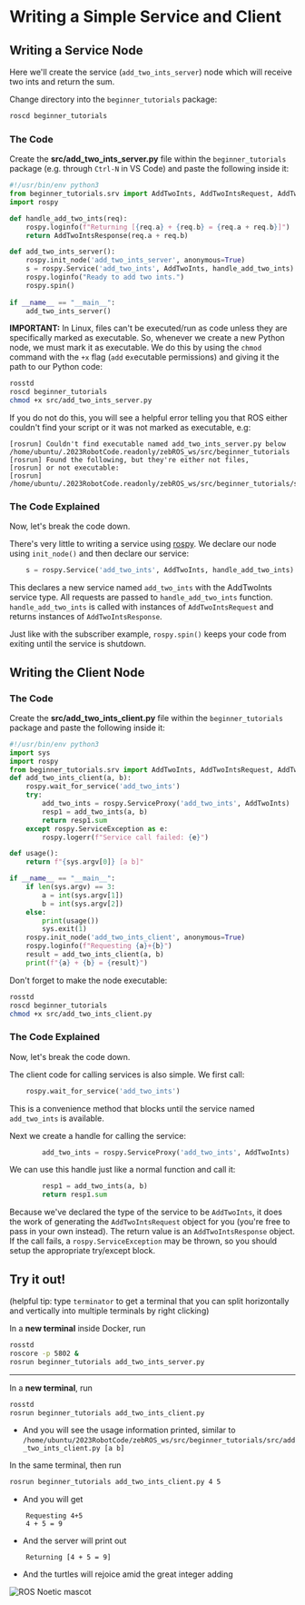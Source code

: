 Writing a Simple Service and Client
===================================

Writing a Service Node
----------------------

Here we'll create the service (`add_two_ints_server`) node which will receive two ints and return the sum.

Change directory into the `beginner_tutorials` package:

```bash
roscd beginner_tutorials
```

### The Code

Create the **src/add\_two\_ints\_server.py** file within the `beginner_tutorials` package (e.g. through `Ctrl-N` in VS Code) and paste the following inside it:

```py
#!/usr/bin/env python3
from beginner_tutorials.srv import AddTwoInts, AddTwoIntsRequest, AddTwoIntsResponse
import rospy

def handle_add_two_ints(req):
    rospy.loginfo(f"Returning [{req.a} + {req.b} = {req.a + req.b}]")
    return AddTwoIntsResponse(req.a + req.b)

def add_two_ints_server():
    rospy.init_node('add_two_ints_server', anonymous=True)
    s = rospy.Service('add_two_ints', AddTwoInts, handle_add_two_ints)
    rospy.loginfo("Ready to add two ints.")
    rospy.spin()
 
if __name__ == "__main__":
    add_two_ints_server()
```

**IMPORTANT:** In Linux, files can't be executed/run as code unless they are specifically marked as executable. So, whenever we create a new Python node, we must mark it as executable. We do this by using the `chmod` command with the `+x` flag (`add` e`x`ecutable permissions) and giving it the path to our Python code:

```bash
rosstd
roscd beginner_tutorials
chmod +x src/add_two_ints_server.py
```

If you do not do this, you will see a helpful error telling you that ROS either couldn't find your script or it was not marked as executable, e.g:

```
[rosrun] Couldn't find executable named add_two_ints_server.py below /home/ubuntu/.2023RobotCode.readonly/zebROS_ws/src/beginner_tutorials
[rosrun] Found the following, but they're either not files,
[rosrun] or not executable:
[rosrun]   /home/ubuntu/.2023RobotCode.readonly/zebROS_ws/src/beginner_tutorials/src/add_two_ints_server.py
```

### The Code Explained

Now, let's break the code down.

There's very little to writing a service using [rospy](https://wiki.ros.org/rospy). We declare our node using `init_node()` and then declare our service:

```py
    s = rospy.Service('add_two_ints', AddTwoInts, handle_add_two_ints)
```

This declares a new service named `add_two_ints` with the AddTwoInts service type. All requests are passed to `handle_add_two_ints` function. `handle_add_two_ints` is called with instances of `AddTwoIntsRequest` and returns instances of `AddTwoIntsResponse`.

Just like with the subscriber example, `rospy.spin()` keeps your code from exiting until the service is shutdown.

Writing the Client Node
-----------------------

### The Code

Create the **src/add\_two\_ints\_client.py** file within the `beginner_tutorials` package and paste the following inside it:

```py
#!/usr/bin/env python3
import sys
import rospy
from beginner_tutorials.srv import AddTwoInts, AddTwoIntsRequest, AddTwoIntsResponse
def add_two_ints_client(a, b):
    rospy.wait_for_service('add_two_ints')
    try:
        add_two_ints = rospy.ServiceProxy('add_two_ints', AddTwoInts)
        resp1 = add_two_ints(a, b)
        return resp1.sum
    except rospy.ServiceException as e:
        rospy.logerr(f"Service call failed: {e}")

def usage():
    return f"{sys.argv[0]} [a b]"

if __name__ == "__main__":
    if len(sys.argv) == 3:
        a = int(sys.argv[1])
        b = int(sys.argv[2])
    else:
        print(usage())
        sys.exit(1)
    rospy.init_node('add_two_ints_client', anonymous=True)
    rospy.loginfo(f"Requesting {a}+{b}")
    result = add_two_ints_client(a, b)
    print(f"{a} + {b} = {result}")
```

Don't forget to make the node executable:

```bash
rosstd
roscd beginner_tutorials
chmod +x src/add_two_ints_client.py
```

### The Code Explained

Now, let's break the code down.

The client code for calling services is also simple. We first call:

```py
    rospy.wait_for_service('add_two_ints')
```

This is a convenience method that blocks until the service named `add_two_ints` is available.

Next we create a handle for calling the service:

```py
        add_two_ints = rospy.ServiceProxy('add_two_ints', AddTwoInts)
```

We can use this handle just like a normal function and call it:

```py
        resp1 = add_two_ints(a, b)
        return resp1.sum
```

Because we've declared the type of the service to be `AddTwoInts`, it does the work of generating the `AddTwoIntsRequest` object for you (you're free to pass in your own instead). The return value is an `AddTwoIntsResponse` object. If the call fails, a `rospy.ServiceException` may be thrown, so you should setup the appropriate try/except block.

Try it out!
-----------

(helpful tip: type `terminator` to get a terminal that you can split horizontally and vertically into multiple terminals by right clicking)

In a **new terminal** inside Docker, run

```bash
rosstd
roscore -p 5802 &
rosrun beginner_tutorials add_two_ints_server.py
```

---

In a **new terminal**, run

```bash
rosstd
rosrun beginner_tutorials add_two_ints_client.py
```

*   And you will see the usage information printed, similar to
    `/home/ubuntu/2023RobotCode/zebROS_ws/src/beginner_tutorials/src/add_two_ints_client.py [a b]`
    

In the same terminal, then run

```bash
rosrun beginner_tutorials add_two_ints_client.py 4 5
```

*   And you will get

```
    Requesting 4+5
    4 + 5 = 9
```
*   And the server will print out
```
    Returning [4 + 5 = 9]
```

*   And the turtles will rejoice amid the great integer adding


![ROS Noetic mascot](https://spectrum.ieee.org/media-library/noetic-ninjemys-is-the-last-distribution-release-of-ros-1.jpg?id=25591717)
